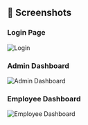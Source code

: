 ## 📸 Screenshots

### Login Page
![Login](./payroll-frontend/screenshot/login.png)

### Admin Dashboard
![Admin Dashboard](./frontend/screenshot/admindashboard.png)

### Employee Dashboard
![Employee Dashboard](./frontend/screenshot/employeedashboard.png)
